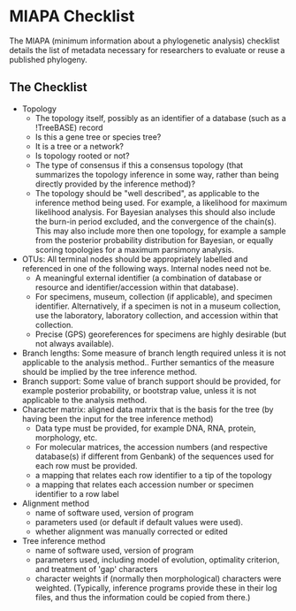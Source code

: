 MIAPA Checklist
===============
The MIAPA (minimum information about a phylogenetic analysis) checklist details the list of metadata necessary for researchers to evaluate or reuse a published phylogeny.


The Checklist
-------------

   * Topology
      * The topology itself, possibly as an identifier of a database (such as a !TreeBASE) record 
      * Is this a gene tree or species tree?
      * It is a tree or a network?
      * Is topology rooted or not?
      * The type of consensus if this a consensus topology (that summarizes the topology inference in some way, rather than being directly provided by the inference method)?
      * The topology should be "well described", as applicable to the inference method being used. For example, a likelihood for maximum likelihood analysis. For Bayesian analyses this should also include the burn-in period excluded, and the convergence of the chain(s). This may also include more then one topology, for example a sample from the posterior probability distribution for Bayesian, or equally scoring topologies for a maximum parsimony analysis. 
   * OTUs: All terminal nodes should be appropriately labelled and referenced in one of the following ways. Internal nodes need not be.
      * A meaningful external identifier (a combination of database or resource and identifier/accession within that database).
      * For specimens, museum, collection (if applicable), and specimen identifier. Alternatively, if a specimen is not in a museum collection, use the laboratory, laboratory collection, and accession within that collection.
      * Precise (GPS) georeferences for specimens are highly desirable (but not always available). 
   * Branch lengths: Some measure of branch length required unless it is not applicable to the analysis method.. Further semantics of the measure should be implied by the tree inference method. 
   * Branch support: Some value of branch support should be provided, for example posterior probability, or bootstrap value, unless it is not applicable to the analysis method.
   * Character matrix: aligned data matrix that is the basis for the tree (by having been the input for the tree inference method)
      * Data type must be provided, for example DNA, RNA, protein, morphology, etc.
      * For molecular matrices, the accession numbers (and respective database(s) if different from Genbank) of the sequences used for each row must be provided.
      * a mapping that relates each row identifier to a tip of the topology
      * a mapping that relates each accession number or specimen identifier to a row label
   * Alignment method
      * name of software used, version of program
      * parameters used (or default if default values were used).
      * whether alignment was manually corrected or edited
   * Tree inference method
      * name of software used, version of program
      * parameters used, including model of evolution, optimality criterion, and treatment of 'gap' characters
      * character weights if (normally then morphological) characters were weighted. (Typically, inference programs provide these in their log files, and thus the information could be copied from there.)

